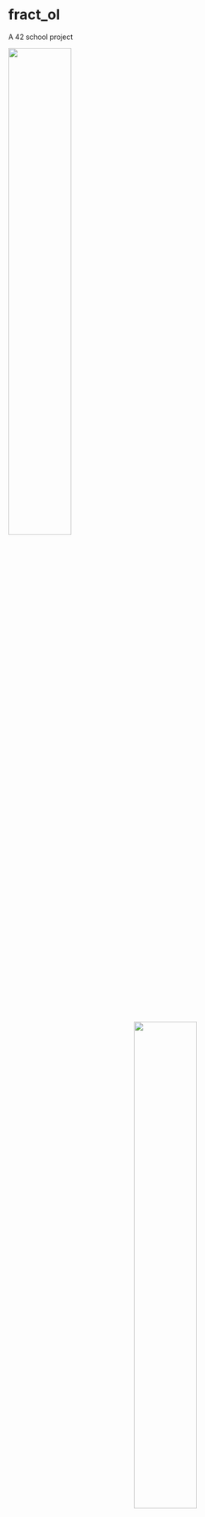 # fract_ol
A 42 school project

<img src="http://i.imgur.com/QInhwKc.png" width="50%" align="left"/>
<img src="http://i.imgur.com/FS68hV9.png" width="50%" align="right"/>
<img src="http://i.imgur.com/4Lk3Gbp.png" width="50%" align="left"/>
<img src="http://i.imgur.com/p9S76I9.png" width="50%" align="right"/>
<img src="http://i.imgur.com/DbEpsZv.png" width="50%" align="left"/>
<img src="http://i.imgur.com/vDBoSVY.png" width="50%" align="right"/>
<img src="http://i.imgur.com/hk058cH.png" width="50%" align="left"/>
<img src="http://i.imgur.com/JA16eId.png" width="50%" align="right"/>
<img src="http://i.imgur.com/A0Fo7x4.png" width="50%" align="left"/>
<img src="http://i.imgur.com/G7fwW5c.png" width="50%" align="right"/>
